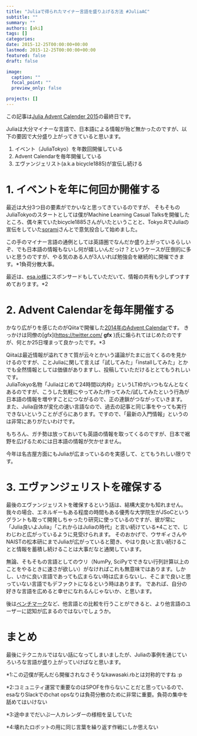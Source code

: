 ```yaml
---
title: "Juliaで得られたマイナー言語を盛り上げる方法 #JuliaAC"
subtitle: ""
summary: ""
authors: [aki]
tags: []
categories: 
date: 2015-12-25T00:00:00+00:00
lastmod: 2015-12-25T00:00:00+00:00
featured: false
draft: false

image:
  caption: ""
  focal_point: ""
  preview_only: false

projects: []
---
```

この記事は[Julia Advent Calender 2015](http://qiita.com/advent-calendar/2015/julialang)の最終日です。

Juliaは大分マイナーな言語で、日本語による情報が殆ど無かったのですが、以下の要因で大分盛り上がってきていると思います。

1. イベント（JuliaTokyo）を年数回開催している
2. Advent Calendarを毎年開催している
3. エヴァンジェリスト(a.k.a bicycle1885)が宣伝し続ける

# 1. イベントを年に何回か開催する

最近は大分3つ目の要素がでかいなと思ってきているのですが、 そもそものJuliaTokyoのスタートとしては僕がMachine Learning Casual Talksを開催したところ、偶々来ていたbicycle1885さんがいたということと、Tokyo.RでJuliaの宣伝をしていた[sorami](https://twitter.com/sorami)さんとで意気投合して始めました。

この手のマイナー言語の通例としては英語圏でなんだか盛り上がっているらしいぞ、でも日本語の情報もないし何が嬉しいんだっけ？というケースが圧倒的に多いと思うのですが、やる気のある人が3人いれば勉強会を継続的に開催できます。\*1負荷分散大事。

最近は、[esa.io様](http://esa.io/)にスポンサードもしていただいて、情報の共有も少しずつすすめております。\*2

# 2. Advent Calendarを毎年開催する

かなり広がりを感じたのがQiitaで開催した[2014年のAdvent Calendar](http://qiita.com/advent-calendar/2014/julialang)です。 きっかけは同僚の[gfx](https://twitter.com/ __gfx__ )氏に煽られてはじめたのですが、何とか25日埋まって良かったです。\*3

Qiitaは最近情報が溢れてきて質が云々とかいう議論がたまに出てくるのを見かけるのですが、ことJuliaに関して言えば「試してみた」「installしてみた」とかでも全然情報としては価値がありますし、投稿していただけるととてもうれしいです。  
JuliaTokyo名物「Juliaはじめて24時間以内枠」というLT枠がいつもなんとなくあるのですが、こうした気軽にやってみた/作ってみた/試してみたという行為が日本語の情報を増やすことにつながるので、正の連鎖がつながっていきます。  
また、Julia自体が変化の速い言語なので、過去の記事と同じ事をやっても実行できないということがざらにあります。ですので、「最新の入門情報」というのは非常にありがたいわけです。

もちろん、ガチ勢は放っておいても英語の情報を取ってくるのですが、日本で裾野を広げるためには日本語の情報が欠かせません。

今年は名古屋方面にもJuliaが広まっているのを実感して、とてもうれしい限りです。

# 3. エヴァンジェリストを確保する

最後のエヴァンジェリストを確保するという話は、結構大変かも知れません。我々の場合、エネルギーもある程度の時間もある優秀な大学院生がJSoCというグラントも取って開発しちゃったり研究に使っているのですが、彼が常に「Julia良いよJulia」「これからはJuliaの時代」と言い続けている\*4ことで、じわじわと広がっているように見受けられます。 そのおかげで、ウサギィさんやNAISTの松本研にまでJuliaが広がっていると聞き、やはり良いと言い続けることと情報を蓄積し続けることは大事だなと通関しています。

無論、そもそもの言語としてのウリ（NumPy, SciPyでできない行列計算以上のことをやるときに速さが欲しい）がなければこれも無意味ではあります。しかし、いかに良い言語であっても広まらない時は広まらないし、そこまで良いと思っていない言語でもデファクトになるという時はあります。 であれば、自分の好きな言語を広めると幸せになれるんじゃないか、と思います。

後は[ベンチマーク](http://chezou.hatenablog.com/entry/2015/10/21/234317)など、他言語との比較を行うことができると、より他言語のユーザーに認知が広まるのではないでしょうか。

# まとめ

最後にテクニカルではない話になってしまいましたが、Juliaの事例を通じていろいろな言語が盛り上がっていけばなと思います。

\*1:この辺僕が死んだら開催されなさそうなkawasaki.rbとは対称的ですね :p

\*2:コミュニティ運営で重要なのはSPOFを作らないことだと思っているので、esaなりSlackでのchat opsなりは負荷分散のために非常に重要。負荷の集中を舐めてはいけない

\*3:途中までだいぶ一人カレンダーの様相を呈していた

\*4:壊れたロボットの用に同じ言葉を繰り返す作戦にしか思えない


